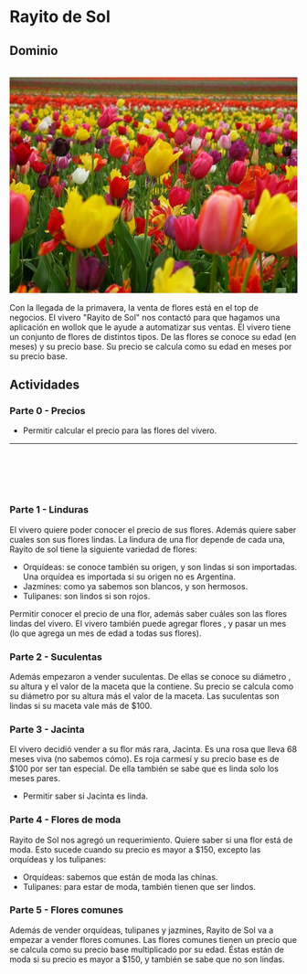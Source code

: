 # Rayito de Sol


## Dominio
<br><img src="tulipanes1.jpg"><br>

Con la llegada de la primavera, la venta de flores está en el top de negocios. El vivero "Rayito de Sol" nos contactó para que hagamos una aplicación en wollok que le ayude a automatizar sus ventas. El vivero tiene un conjunto de flores de distintos tipos. 
De las flores se conoce su edad (en meses) y su precio base. Su precio se calcula como su edad en meses por su precio base.

## Actividades

### Parte 0 - Precios

* Permitir calcular el precio para las flores del vivero.


---
<br><br><br><br>

### Parte 1 - Linduras

El vivero quiere poder conocer el precio de sus flores. Además quiere saber cuales son sus flores lindas. La lindura de una flor depende de cada una, Rayito de sol tiene la siguiente variedad de flores:

* Orquídeas: se conoce también su origen, y son lindas si son importadas. Una orquídea es importada si su origen no es Argentina.
* Jazmines: como ya sabemos son blancos, y son hermosos.
* Tulipanes: son lindos si son rojos.

Permitir conocer el precio de una flor, además saber cuáles son las flores lindas del vivero. 
El vivero también puede agregar flores , y pasar un mes (lo que agrega un mes de edad a todas sus flores).



### Parte 2 - Suculentas

Además empezaron a vender suculentas. De ellas se conoce su diámetro , su altura y el valor de la maceta que la contiene. Su precio se calcula como su diámetro por su altura más el valor de la maceta. Las suculentas son lindas si su maceta vale más de $100. 


### Parte 3 - Jacinta

El vivero decidió vender a su flor más rara, Jacinta. Es una rosa que lleva 68 meses viva (no sabemos cómo). Es roja carmesí y su precio base es de $100 por ser tan especial. De ella también se sabe que es linda solo los meses pares.
* Permitir saber si Jacinta es linda.

### Parte 4 - Flores de moda

Rayito de Sol nos agregó un requerimiento. Quiere saber si una flor está de moda.
Esto sucede cuando su precio es mayor a $150, excepto las orquídeas y los tulipanes:
* Orquídeas: sabemos que están de moda las chinas.
* Tulipanes: para estar de moda, también tienen que ser lindos.

### Parte 5 - Flores comunes

Además de vender orquídeas, tulipanes y jazmines, Rayito de Sol va a empezar a vender flores comunes.
Las flores comunes tienen un precio que se calcula como su precio base multiplicado por su edad. Éstas están de moda si su precio es mayor a $150, y también se sabe que no son lindas.









